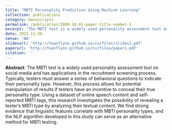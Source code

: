 ```yaml
---
title: "MBTI Personality Prediction Using Machine Learning"
collection: publications
category: manuscripts
permalink: /publication/2009-10-01-paper-title-number-1
excerpt: 'The MBTI test is a widely used personality assessment tool on social media and has applications in the recruitment screening process. Typically, testers must answer a series of behavioral questions to indicate their personality type. However, this process allows for potential manipulation of results if testers have an incentive to conceal their true personality type. Using a dataset of online speech content and self-reported MBTI tags, this research investigates the possibility of revealing a tester’s MBTI type by analyzing their textual content. We find strong evidence that linguistic features correlate with MBTI personality types, and the NLP algorithm developed in this study can serve as an alternative method for MBTI testing.'
date: 2023-11-30
venue: 'NA'
slidesurl: 'http://Yuanflynn.github.io/cv/files/slides1.pdf'
paperurl: 'http://Yuanflynn.github.io/cv/files/paper1.pdf'
citation: ''
---
```


__Abstract__: The MBTI test is a widely used personality assessment tool on social media and has applications in the recruitment screening process. Typically, testers must answer a series of behavioral questions to indicate their personality type. However, this process allows for potential manipulation of results if testers have an incentive to conceal their true personality type. Using a dataset of online speech content and self-reported MBTI tags, this research investigates the possibility of revealing a tester’s MBTI type by analyzing their textual content. We find strong evidence that linguistic features correlate with MBTI personality types, and the NLP algorithm developed in this study can serve as an alternative method for MBTI testing.
